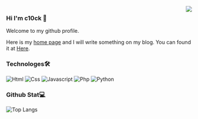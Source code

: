 <img align="right" src="https://github-readme-stats.vercel.app/api?username=c10ck-p&show_icons=true&icon_color=CE1D2D&text_color=718096&bg_color=ffffff&hide_title=true" />

### Hi I'm c10ck 👋
Welcome to my github profile.

Here is my [home page](https://www.c10ck.top) and I will write something on my blog. You can found it at [Here](https://blog.c10ck.top).  
### Technologes🛠
![Html](https://img.shields.io/badge/Html-orange?style=flat-square&logo=html5&logoColor=white) ![Css](https://img.shields.io/badge/Css-yellow?style=flat-square&logo=css3&logoColor=white) ![Javascript](https://img.shields.io/badge/Javascript-yellow?style=flat-square&logo=javascript&logoColor=white) ![Php](https://img.shields.io/badge/Php-purple?style=flat-square&logo=php&logoColor=white) ![Python](https://img.shields.io/badge/Python-green?style=flat-square&logo=python&logoColor=white)
### Github Stat💻
![Top Langs](https://github-readme-stats-seven-psi-74.vercel.app/api/top-langs/?username=c10ck-p&count_private=true)
